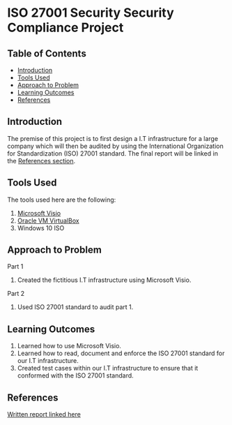 # ISO 27001 Security Security Compliance Project

## Table of Contents

- [Introduction](#Introduction)
- [Tools Used](#Tools-Used)
- [Approach to Problem](#Approach-to-Problem)
- [Learning Outcomes](#Learning-Outcomes)
- [References](#References)

<h2 id="#Introduction">Introduction</h2>

The premise of this project is to first design a I.T infrastructure for a large company which will then be audited by using the International Organization for Standardization (ISO) 27001 standard. The final report will be linked in the [References section](#References).

<h2 id="#Tools-Used">Tools Used</h2>

The tools used here are the following:

1. [Microsoft Visio](https://www.microsoft.com/en-ca/microsoft-365/visio/flowchart-software)
2. [Oracle VM VirtualBox](https://www.virtualbox.org/)
3. Windows 10 ISO

<h2 id="#Approach-to-Problem">Approach to Problem</h2>

Part 1

1. Created the fictitious I.T infrastructure using Microsoft Visio.

Part 2

1. Used ISO 27001 standard to audit part 1.

<h2 id="#Learning-Outcomes">Learning Outcomes</h2>

1. Learned how to use Microsoft Visio.
2. Learned how to read, document and enforce the ISO 27001 standard for our I.T infrastructure.
3. Created test cases within our I.T infrastructure to ensure that it conformed with the ISO 27001 standard.

## References

[Written report linked here]()
